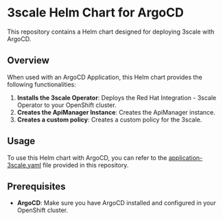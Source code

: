 # 3scale Helm Chart for ArgoCD

This repository contains a Helm chart designed for deploying 3scale with ArgoCD.

## Overview

When used with an ArgoCD Application, this Helm chart provides the following functionalities:

1. **Installs the 3scale Operator**: Deploys the Red Hat Integration - 3scale Operator to your OpenShift cluster.
2. **Creates the ApiManager Instance**: Creates the ApiManager instance.
3. **Creates a custom policy**: Creates a custom policy for the 3scale.

## Usage

To use this Helm chart with ArgoCD, you can refer to the [application-3scale.yaml](application-3scale.yaml) file provided in this repository.

## Prerequisites

- **ArgoCD**: Make sure you have ArgoCD installed and configured in your OpenShift cluster.
